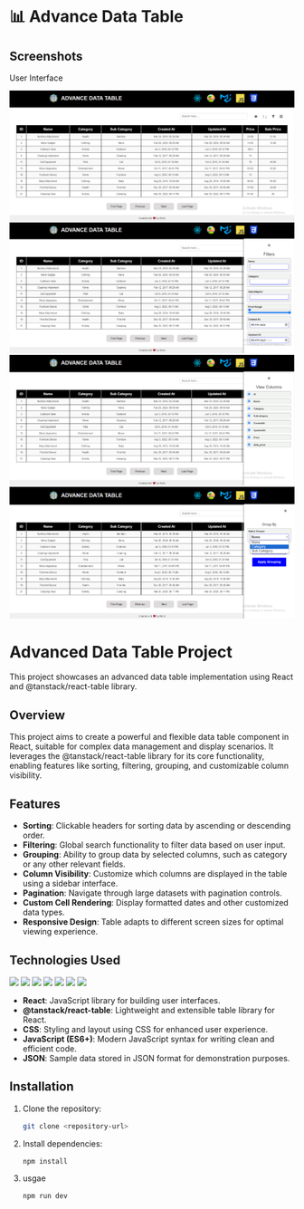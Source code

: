 # 📊 Advance Data Table


## Screenshots
<p>User Interface</p>
<img src="https://github.com/rohitkadu/Advance-Data-Table-Tanstack-React/blob/main/screenshots/home-screen.png">

<img src="https://github.com/rohitkadu/Advance-Data-Table-Tanstack-React/blob/main/screenshots/filter.png">

<img src="https://github.com/rohitkadu/Advance-Data-Table-Tanstack-React/blob/main/screenshots/group%20by.png">

<img src="https://github.com/rohitkadu/Advance-Data-Table-Tanstack-React/blob/main/screenshots/Screenshot%20(446).png">

# Advanced Data Table Project
This project showcases an advanced data table implementation using React and @tanstack/react-table library.

## Overview

This project aims to create a powerful and flexible data table component in React, suitable for complex data management and display scenarios. It leverages the @tanstack/react-table library for its core functionality, enabling features like sorting, filtering, grouping, and customizable column visibility.

## Features
- **Sorting**: Clickable headers for sorting data by ascending or descending order.
- **Filtering**: Global search functionality to filter data based on user input.
- **Grouping**: Ability to group data by selected columns, such as category or any other relevant fields.
- **Column Visibility**: Customize which columns are displayed in the table using a sidebar interface.
- **Pagination**: Navigate through large datasets with pagination controls.
- **Custom Cell Rendering**: Display formatted dates and other customized data types.
- **Responsive Design**: Table adapts to different screen sizes for optimal viewing experience.

## Technologies Used

<p>
<img height="50" src="https://pbs.twimg.com/profile_images/1750416900306440192/m_Vw7t19_400x400.jpg">
  
<img height="50" src="https://user-images.githubusercontent.com/25181517/183897015-94a058a6-b86e-4e42-a37f-bf92061753e5.png">
  
<img height="50" src="https://github-production-user-asset-6210df.s3.amazonaws.com/62091613/261395532-b40892ef-efb8-4b0e-a6b5-d1cfc2f3fc35.png">

<img height="50" src="https://user-images.githubusercontent.com/25181517/117447155-6a868a00-af3d-11eb-9cfe-245df15c9f3f.png">

<img height="50" src="https://user-images.githubusercontent.com/25181517/121401671-49102800-c959-11eb-9f6f-74d49a5e1774.png">

<img height="50" src="https://user-images.githubusercontent.com/25181517/189716630-fe6c084c-6c66-43af-aa49-64c8aea4a5c2.png">

<img height="50" src="https://user-images.githubusercontent.com/25181517/183898054-b3d693d4-dafb-4808-a509-bab54cf5de34.png">

</p>

- **React**: JavaScript library for building user interfaces.
- **@tanstack/react-table**: Lightweight and extensible table library for React.
- **CSS**: Styling and layout using CSS for enhanced user experience.
- **JavaScript (ES6+)**: Modern JavaScript syntax for writing clean and efficient code.
- **JSON**: Sample data stored in JSON format for demonstration purposes.

## Installation

1. Clone the repository:

   ```bash
   git clone <repository-url>
   
2. Install dependencies:
   ````bash
   npm install
   
3. usgae
   ````bash
   npm run dev

